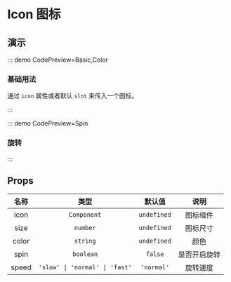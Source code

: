 # Icon 图标

## 演示

::: demo CodePreview=Basic,Color

### 基础用法

通过 `icon` 属性或者默认 `slot` 来传入一个图标。

<Basic />

<Color />

:::

::: demo CodePreview=Spin

### 旋转

<Spin />

:::

## Props

| 名称  |              类型              |   默认值    |     说明     |
| :---: | :----------------------------: | :---------: | :----------: |
| icon  |          `Component`           | `undefined` |   图标组件   |
| size  |            `number`            | `undefined` |   图标尺寸   |
| color |            `string`            | `undefined` |     颜色     |
| spin  |           `boolean`            |   `false`   | 是否开启旋转 |
| speed | `'slow' \| 'normal' \| 'fast'` | `'normal'`  |   旋转速度   |
